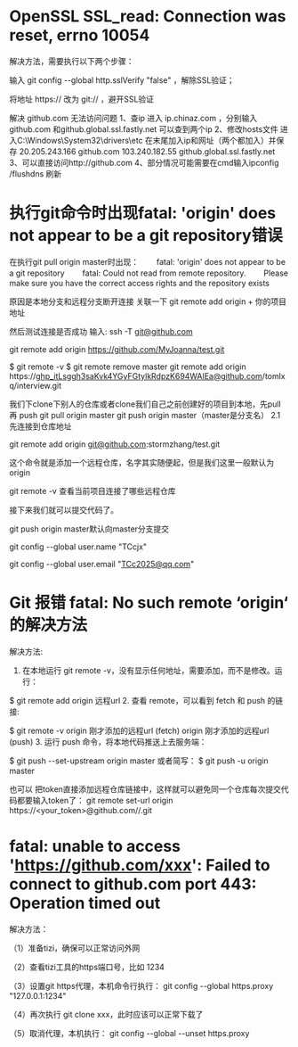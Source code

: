 # OpenSSL SSL_read: Connection was reset, errno 10054
解决方法，需要执行以下两个步骤：

输入 git config --global http.sslVerify "false" ，解除SSL验证；

将地址 https:// 改为 git:// ，避开SSL验证

解决 github.com 无法访问问题
1、查ip
进入 ip.chinaz.com ，分别输入github.com 和github.global.ssl.fastly.net
可以查到两个ip
2、修改hosts文件
进入C:\Windows\System32\drivers\etc
在末尾加入ip和网址（两个都加入）并保存
20.205.243.166 github.com
103.240.182.55 github.global.ssl.fastly.net
3、可以直接访问http://github.com
4、部分情况可能需要在cmd输入ipconfig /flushdns 刷新

# 执行git命令时出现fatal: 'origin' does not appear to be a git repository错误
在执行git pull origin master时出现：
　　fatal: 'origin' does not appear to be a git repository
　　fatal: Could not read from remote repository.
　　Please make sure you have the correct access rights and the repository exists

原因是本地分支和远程分支断开连接
关联一下   git remote add origin + 你的项目地址

然后测试连接是否成功
输入: ssh -T git@github.com 

git remote add origin https://github.com/MyJoanna/test.git 

$ git remote -v
$ git remote remove master
git remote add origin https://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@github.com/tomlxq/interview.git



我们下clone下别人的仓库或者clone我们自己之前创建好的项目到本地，先pull 再 push
git pull origin master
git push origin master（master是分支名）
2.1 先连接到仓库地址

git remote add origin git@github.com:stormzhang/test.git

这个命令就是添加一个远程仓库，名字其实随便起，但是我们这里一般默认为origin

git remote -v 查看当前项目连接了哪些远程仓库

接下来我们就可以提交代码了。

git push origin master默认向master分支提交

git config --global user.name "TCcjx"

git config --global user.email "TCc2025@qq.com"

# Git 报错 fatal: No such remote ‘origin‘ 的解决方法
解决方法:

1.  在本地运行 git remote -v，没有显示任何地址，需要添加，而不是修改。运行：

$ git remote add origin 远程url
 2. 查看 remote，可以看到 fetch 和 push 的链接:

$ git remote -v
origin	刚才添加的远程url (fetch)
origin	刚才添加的远程url (push)
 3.  运行 push 命令，将本地代码推送上去服务端：

$ git push --set-upstream origin master
或者简写：
$ git push -u origin master

也可以 把token直接添加远程仓库链接中，这样就可以避免同一个仓库每次提交代码都要输入token了：
git remote set-url origin https://<your_token>@github.com/<USERNAME>/<REPO>.git

# fatal: unable to access 'https://github.com/xxx': Failed to connect to github.com port 443: Operation timed out
解决方法：

（1）准备tizi，确保可以正常访问外网

（2）查看tizi工具的https端口号，比如 1234

（3）设置git https代理，本机命令行执行： git config --global https.proxy "127.0.0.1:1234"

（4）再次执行 git clone xxx，此时应该可以正常下载了

（5）取消代理，本机执行： git config --global --unset https.proxy